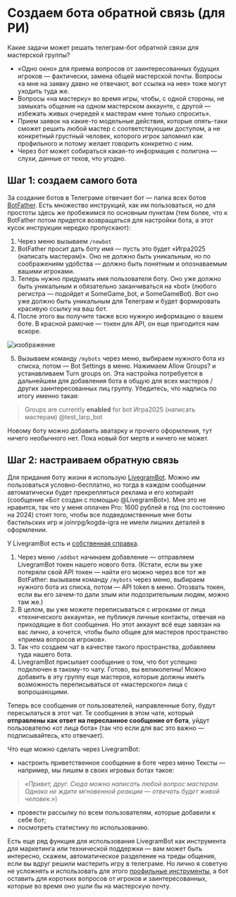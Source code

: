 # Создаем бота обратной связь (для РИ)

Какие задачи может решать телеграм-бот обратной связи для мастерской группы?

- «Одно окно» для приема вопросов от заинтересованных будущих игроков — фактически, замена общей мастерской почты. Вопросы «а мне на заявку давно не отвечают, вот ссылка на нее» тоже могут уходить туда же.
- Вопросы «на мастерку» во время игры, чтобы, с одной стороны, не замыкать общение на одном мастерском аккаунте, с другой — избежать живых очередей к мастерам «мне только спросить».
- Прием заявок на какие-то модельные действия, которые опять-таки сможет решить любой мастер с соответствующим доступом, а не конкретный грустный человек, которого игрок запомнил как профильного и потому желает говорить конкретно с ним.
- Через бот может собираться какая-то информация с полигона — слухи, данные от техов, что угодно.

## Шаг 1: создаем самого бота

За создание ботов в Телеграме отвечает бот — папка всех ботов [BotFather](https://t.me/BotFather). Есть множество инструкций, как им пользоваться, но для простоты здесь же пробежимся по основным пунктам (тем более, что к BotFather потом придется возвращаться для настройки бота, а этот кусок инструкции нередко пропускают):
1. Через меню вызываем `/newbot`
2. BotFather просит дать боту имя — пусть это будет «Игра2025 (написать мастерам)». Оно не должно быть уникальным, но по соображениям удобства — должно быть понятным и опознаваемым вашими игроками.
3. Теперь нужно придумать имя пользователя боту. Оно уже должно быть уникальным и обязательно заканчиваться на «bot» (любого регистра — подойдет и SomeGame_bot, и SomeGameBot). Вот оно уже должно быть уникальным для Телеграм и будет формировать красивую ссылку на ваш бот.
4. После этого вы получите также всю нужную информацию о вашем боте. В красной рамочке — токен для API, он еще пригодится нам вскоре. 

![изображение](https://github.com/user-attachments/assets/4c271be9-43a9-42ca-9e41-495b5af5d79c)

5. Вызываем команду `/mybots` через меню, выбираем нужного бота из списка, потом — Bot Settings в меню. Нажимаем Allow Groups? и устанавливаем Turn groups on. Эта настройка потребуется в дальнейшем для добавления бота в общую для всех мастеров / других заинтересованных лиц группу. Убедитесь, что надпись по итогу именно такая:

> Groups are currently **enabled** for bot Игра2025 (написать мастерам) @test_larp_bot

Новому боту можно добавить аватарку и прочего оформления, тут ничего необычного нет. Пока новый бот мертв и ничего не может.

## Шаг 2: настраиваем обратную связь

Для придания боту жизни я использую [LivegramBot](https://t.me/LivegramBot). Можно им пользоваться условно-бесплатно, но тогда в каждом сообщении автоматически будет прекрепляться реклама и его копирайт (сообщение «Бот создан с помощью @LivegramBot»). Мне это не нравится, так что у меня оплачен Pro: 1600 рублей в год (по состоянию на 2024) стоят того, чтобы все подведомственные мне боты бастильских игр и joinrpg/kogda-igra не имели лишних деталей в оформлении.

У LivegramBot есть и [собственная справка](https://telegra.ph/Livegram-Help-04-04).

1. Через меню `/addbot` начинаем добавление — отправляем LivegramBot токен нашего нового бота. (Кстати, если вы уже потеряли свой API токен — найти его можно через все тот же BotFather: вызываем команду `/mybots` через меню, выбираем нужного бота из списка, потом — API token в меню. Отозвать токен, если вы его зачем-то дали злым или подозрительным людям, можно там же.)
2. В целом, вы уже можете переписываться с игроками от лица «технического аккаунта», не публикуя личные контакты, отвечая на приходящие в бот сообщения. Но этот аккаунт всё еще завязан на вас лично, а хочется, чтобы было общее для мастеров пространство «приема вопросов игроков».
3. Так что создаем чат в качестве такого пространства, добавляем туда нашего бота.
4. LivegramBot присылает сообщение о том, что бот успешно подключен в такому-то чату. Готово, вы великолепны! Можно добавить в эту группу еще мастеров, которые должны иметь возможность переписываться от «мастерского» лица с вопрошающими. 

Теперь все сообщения от пользователей, направленные боту, будут пересылаться в этот чат. Те сообщения в этом чате, который **отправлены как ответ на пересланное сообщение от бота**, уйдут пользователю «от лица бота» (так что если для вас это важно — подписывайтесь, кто отвечает). 

Что еще можно сделать через LivegramBot:
- настроить приветственное сообщение в боте через меню Тексты — например, мы пишем в своих игровых ботах такое:

> «_Привет, друг. Сюда можно написать любой вопрос мастерам. Однако не ждите мгновенной реакции — отвечать будет живой человек._»)

- провести рассылку по всем пользователям, которые добавили к себе бот;
- посмотреть статистику по использованию.

Есть еще ряд функция для использования LivegramBot как инструмента для маркетинга или технической поддержки — вам может быть интересно, скажем, автоматическое разделение на треды общения, если вы вдруг решили мастерить игру в телеграме. Но лично я советую не усложнять и использовать для этого [профильные инструменты](joinrpg.ru), а бот оставить для коротких вопросов от игроков и заинтересованных, которые во время оно ушли бы на мастерскую почту.

